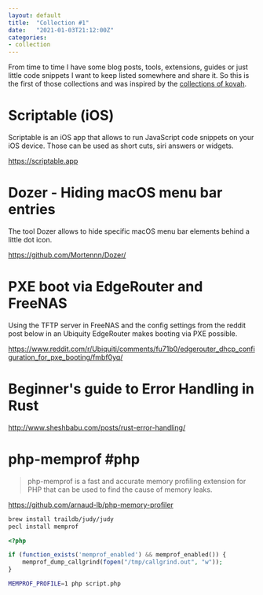 ```yaml
---
layout: default
title:  "Collection #1"
date:   "2021-01-03T21:12:00Z"
categories: 
- collection
---
```


From time to time I have some blog posts, tools, extensions, guides or just little code snippets I want to keep listed somewhere and share it. So this is the first of those collections and was inspired by the [collections of kovah](https://blog.kovah.de/en/collection). 

# Scriptable (iOS)

Scriptable is an iOS app that allows to run JavaScript code snippets on your iOS device. Those can be used as short cuts, siri answers or widgets.

https://scriptable.app

# Dozer - Hiding macOS menu bar entries

The tool Dozer allows to hide specific macOS menu bar elements behind a little dot icon. 

https://github.com/Mortennn/Dozer/

# PXE boot via EdgeRouter and FreeNAS

Using the TFTP server in FreeNAS and the config settings from the reddit post below in an Ubiquity EdgeRouter makes booting via PXE possible.

https://www.reddit.com/r/Ubiquiti/comments/fu71b0/edgerouter_dhcp_configuration_for_pxe_booting/fmbf0yq/

# Beginner's guide to Error Handling in Rust

http://www.sheshbabu.com/posts/rust-error-handling/

# php-memprof #php

> php-memprof is a fast and accurate memory profiling extension for PHP that can be used to find the cause of memory leaks.

https://github.com/arnaud-lb/php-memory-profiler

```bash
brew install traildb/judy/judy
pecl install memprof
```

```php
<?php

if (function_exists('memprof_enabled') && memprof_enabled()) {
	memprof_dump_callgrind(fopen("/tmp/callgrind.out", "w"));
}
```

```bash
MEMPROF_PROFILE=1 php script.php
```
